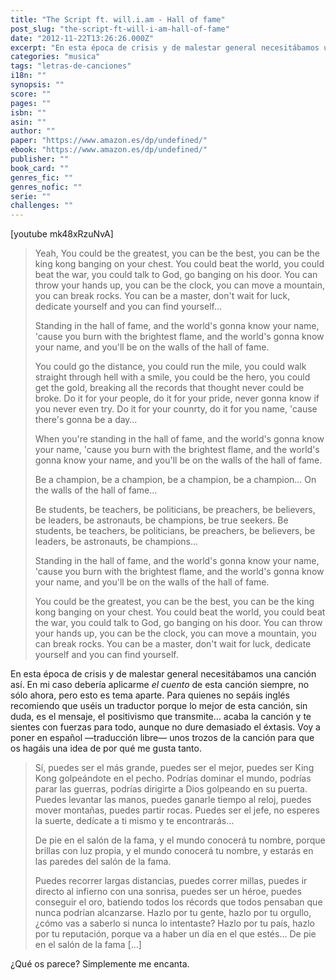 ```yaml
---
title: "The Script ft. will.i.am - Hall of fame"
post_slug: "the-script-ft-will-i-am-hall-of-fame"
date: "2012-11-22T13:26:26.000Z"
excerpt: "En esta época de crisis y de malestar general necesitábamos una canción así. En mi caso debería aplicarme el cuento de esta canción siempre, no sólo ahora, pero esto es tema aparte. Para quienes no sepáis inglés recomiendo que uséis un traductor porque lo mejor de esta canción, sin duda, es el mensaje, el positivismo que transmite… acaba la canción y te sientes con fuerzas para todo, aunque no dure demasiado el éxtasis. Voy a poner en español —traducción libre— unos trozos de la canción para que os hagáis una idea de por qué me gusta tanto."
categories: "musica"
tags: "letras-de-canciones"
i18n: ""
synopsis: ""
score: ""
pages: ""
isbn: ""
asin: ""
author: ""
paper: "https://www.amazon.es/dp/undefined/"
ebook: "https://www.amazon.es/dp/undefined/"
publisher: ""
book_card: ""
genres_fic: ""
genres_nofic: ""
serie: ""
challenges: ""
---
```


\[youtube mk48xRzuNvA\]

> Yeah, You could be the greatest, you can be the best, you can be the king kong banging on your chest. You could beat the world, you could beat the war, you could talk to God, go banging on his door. You can throw your hands up, you can be the clock, you can move a mountain, you can break rocks. You can be a master, don't wait for luck, dedicate yourself and you can find yourself…
> 
> Standing in the hall of fame, and the world's gonna know your name, 'cause you burn with the brightest flame, and the world's gonna know your name, and you'll be on the walls of the hall of fame.
> 
> You could go the distance, you could run the mile, you could walk straight through hell with a smile, you could be the hero, you could get the gold, breaking all the records that thought never could be broke. Do it for your people, do it for your pride, never gonna know if you never even try. Do it for your counrty, do it for you name, 'cause there's gonna be a day…
> 
> When you're standing in the hall of fame, and the world's gonna know your name, 'cause you burn with the brightest flame, and the world's gonna know your name, and you'll be on the walls of the hall of fame.
> 
> Be a champion, be a champion, be a champion, be a champion… On the walls of the hall of fame…
> 
> Be students, be teachers, be politicians, be preachers, be believers, be leaders, be astronauts, be champions, be true seekers. Be students, be teachers, be politicians, be preachers, be believers, be leaders, be astronauts, be champions…
> 
> Standing in the hall of fame, and the world's gonna know your name, 'cause you burn with the brightest flame, and the world's gonna know your name, and you'll be on the walls of the hall of fame.
> 
> You could be the greatest, you can be the best, you can be the king kong banging on your chest. You could beat the world, you could beat the war, you could talk to God, go banging on his door. You can throw your hands up, you can be the clock, you can move a mountain, you can break rocks. You can be a master, don't wait for luck, dedicate yourself and you can find yourself.

En esta época de crisis y de malestar general necesitábamos una canción así. En mi caso debería aplicarme _el cuento_ de esta canción siempre, no sólo ahora, pero esto es tema aparte. Para quienes no sepáis inglés recomiendo que uséis un traductor porque lo mejor de esta canción, sin duda, es el mensaje, el positivismo que transmite… acaba la canción y te sientes con fuerzas para todo, aunque no dure demasiado el éxtasis. Voy a poner en español —traducción libre— unos trozos de la canción para que os hagáis una idea de por qué me gusta tanto.

> Sí, puedes ser el más grande, puedes ser el mejor, puedes ser King Kong golpeándote en el pecho. Podrías dominar el mundo, podrías parar las guerras, podrías dirigirte a Dios golpeando en su puerta. Puedes levantar las manos, puedes ganarle tiempo al reloj, puedes mover montañas, puedes partir rocas. Puedes ser el jefe, no esperes la suerte, dedícate a ti mismo y te encontrarás…
> 
> De pie en el salón de la fama, y el mundo conocerá tu nombre, porque brillas con luz propia, y el mundo conocerá tu nombre, y estarás en las paredes del salón de la fama.
> 
> Puedes recorrer largas distancias, puedes correr millas, puedes ir directo al infierno con una sonrisa, puedes ser un héroe, puedes conseguir el oro, batiendo todos los récords que todos pensaban que nunca podrían alcanzarse. Hazlo por tu gente, hazlo por tu orgullo, ¿cómo vas a saberlo si nunca lo intentaste? Hazlo por tu país, hazlo por tu reputación, porque va a haber un día en el que estés… De pie en el salón de la fama \[…\]

¿Qué os parece? Simplemente me encanta.
